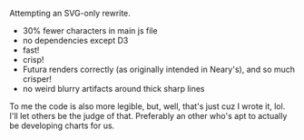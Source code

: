 Attempting an SVG-only rewrite.

- 30% fewer characters in main js file
- no dependencies except D3
- fast!
- crisp!
- Futura renders correctly (as originally intended in Neary's), and so much crisper!
- no weird blurry artifacts around thick sharp lines

To me the code is also more legible, but, well, that's just cuz I wrote it, lol. I'll let others be the judge of that. Preferably an other who's apt to actually be developing charts for us.
